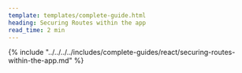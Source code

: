 ```yaml
---
template: templates/complete-guide.html
heading: Securing Routes within the app
read_time: 2 min
---
```


{% include "../../../../includes/complete-guides/react/securing-routes-within-the-app.md" %}